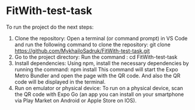 # FitWith-test-task
To run the project do the next steps:
1. Clone the repository:
   Open a terminal (or command prompt) in VS Code and run the following command to clone the repository: git clone https://github.com/MykhailoSadruk/FitWith-test-task.git
2. Go to the project directory:
   Run the command : cd FitWith-test-task
3. Install dependencies:
   Using npm, install the necessary dependencies by running the command: npm install
   This command will start the Expo Metro Bundler and open the page with the QR code. And also the QR code will be displayed in the terminal.
4. Run on emulator or physical device:
   To run on a physical device, scan the QR code with Expo Go (an app you can install on your smartphone via Play Market on Android or Apple Store on IOS).
